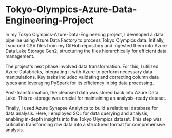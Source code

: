 # Tokyo-Olympics-Azure-Data-Engineering-Project

In my Tokyo Olympics-Azure-Data-Engineering project, I developed a data pipeline using Azure Data Factory to process Tokyo Olympics data. Initially, I sourced CSV files from my GitHub repository and ingested them into Azure Data Lake Storage Gen2, structuring the files hierarchically for efficient data management.

The project's next phase involved data transformation. For this, I utilized Azure Databricks, integrating it with Azure to perform necessary data manipulations. Key tasks included validating and correcting column data types and leveraging PySpark for its efficiency in big data processing.

Post-transformation, the cleansed data was stored back into Azure Data Lake. This re-storage was crucial for maintaining an analysis-ready dataset.

Finally, I used Azure Synapse Analytics to build a relational database for data analysis. Here, I employed SQL for data querying and analysis, enabling in-depth insights into the Tokyo Olympics dataset. This step was critical in transforming raw data into a structured format for comprehensive analysis.
